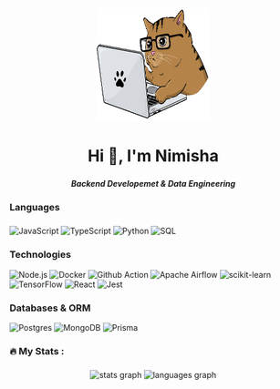 <div align="center">
  <img src="https://raw.githubusercontent.com/rnimisha/rnimisha/main/image/cat.gif" width="200" height="200" />
</div>

###

<h1 align="center">Hi 👋, I'm Nimisha</h1>

###

<h5 align="center"> Backend Developemet & Data Engineering </h5>

###

### Languages

###

![JavaScript](https://img.shields.io/badge/-JavaScript-000?&logo=JavaScript)
![TypeScript](https://img.shields.io/badge/-TypeScript-000?&logo=TypeScript)
![Python](https://img.shields.io/badge/-Python-000?&logo=Python)
![SQL](https://img.shields.io/badge/-SQL-000?&logo=MySQL)

### Technologies

![Node.js](https://img.shields.io/badge/-Node.js-000?&logo=node.js)
![Docker](https://img.shields.io/badge/-Docker-000?&logo=Docker)
![Github Action](https://img.shields.io/badge/Github%20Actions-000?logo=githubactions)
![Apache Airflow](https://img.shields.io/badge/Apache%20Airflow-000?logo=Apache%20Airflow)
![scikit-learn](https://img.shields.io/badge/scikit--learn-000?logo=scikit-learn)
![TensorFlow](https://img.shields.io/badge/TensorFlow-000?logo=TensorFlow)
![React](https://img.shields.io/badge/-React-000?&logo=React)
![Jest](https://img.shields.io/badge/-jest-000?logo=jest)

### Databases & ORM

![Postgres](https://img.shields.io/badge/Postgres-000?logo=postgresql)
![MongoDB](https://img.shields.io/badge/MongoDB-000?logo=mongodb)
![Prisma](https://img.shields.io/badge/Prisma-000?logo=Prisma)

###

<h3 align="left">🔥   My Stats :</h3>

###

<div align="center">
  <img src="https://github-readme-streak-stats.herokuapp.com/?user=rnimisha&theme=shades-of-purple&hide_border=false" height="150" alt="stats graph"  />
  <img src="https://github-readme-stats.vercel.app/api/top-langs/?username=rnimisha&theme=shades-of-purple&hide_border=false&include_all_commits=false&count_private=false&layout=compact" height="150" alt="languages graph"  />
</div>

###
